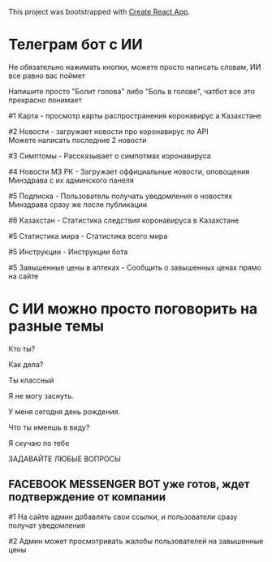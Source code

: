 This project was bootstrapped with [Create React App](https://github.com/facebook/create-react-app).


<h1>Телеграм бот с ИИ</h1>
<p>Не обязательно нажимать кнопки, можете просто написать словам, ИИ все равно вас поймет</p>
<p>Напишите просто "Болит голова" либо "Боль в голове", чатбот все это прекрасно понимает</p>

<p>#1 Карта - просмотр карты распространения коронавирус а Казахстане</p>
<p>#2 Новости - загружает новости про коронавирус по API<br/>Можете написать последние 2 новости</p>
<p>#3 Симптомы - Рассказывает о симпотмах коронавируса</p>
<p>#4 Новости МЗ РК - Загружает оффициальные новости, оповощения Минздрава с их админского панеля</p>
<p>#5 Подписка - Пользователь получать уведомления о новостях Минздрава сразу же после публикации</p>
<p>#6 Казахстан - Статистика следствия коронавируса в Казахстане</p>
<p>#5 Статистика мира - Статистика всего мира</p>
<p>#5 Инструкции - Инструкции бота</p>
<p>#5 Завышенные цены в аптеках - Сообщить о завышенных ценах прямо на сайте</p>

<h1>С ИИ можно просто поговорить на разные темы</h1>
<p>Кто ты?</p>
<p>Как дела?</p>
<p>Ты классный</p>
<p>Я не могу заснуть.</p>
<p>У меня сегодня день рождения.</p>
<p>Что ты имеешь в виду?</p>
<p>Я скучаю по тебе</p>
<p>ЗАДАВАЙТЕ ЛЮБЫЕ ВОПРОСЫ</p>

<h2>FACEBOOK MESSENGER BOT уже готов, ждет подтверждение от компании</h2>



<p>#1 На сайте админ добавлять свои ссылки, и пользователи сразу получат уведомления</p>
<p>#2 Админ может просмотривать жалобы пользователей на завышенные цены</p>
